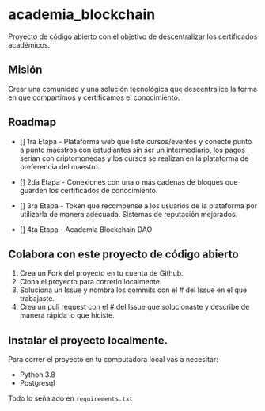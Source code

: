 # academia_blockchain
Proyecto de código abierto con el objetivo de descentralizar los certificados académicos. 

## Misión
Crear una comunidad y una solución tecnológica que descentralice la forma en que compartimos y certificamos el conocimiento.

## Roadmap
- [] 1ra Etapa - 
Plataforma web que liste cursos/eventos y conecte punto a punto maestros con estudiantes sin ser un intermediario, los pagos serían con criptomonedas y los cursos se realizan en la plataforma de preferencia del maestro.

- [] 2da Etapa - 
Conexiones con una o más cadenas de bloques que guarden los certificados de conocimiento.

- [] 3ra Etapa - 
Token que recompense a los usuarios de la plataforma por utilizarla de manera adecuada. Sistemas de reputación mejorados.

- [] 4ta Etapa - 
Academia Blockchain DAO

## Colabora con este proyecto de código abierto

1. Crea un Fork del proyecto en tu cuenta de Github.
2. Clona el proyecto para correrlo localmente.
3. Soluciona un Issue y nombra los commits con el # del Issue en el que trabajaste.
4. Crea un pull request con el # del Issue que solucionaste y describe de manera rápida lo que hiciste.

## Instalar el proyecto localmente.
Para correr el proyecto en tu computadora local vas a necesitar:

* Python 3.8
* Postgresql 

Todo lo señalado en `requirements.txt`


